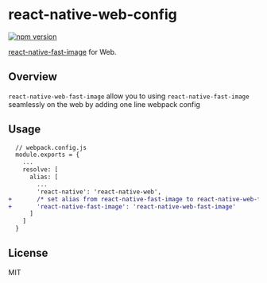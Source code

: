 # react-native-web-config

[![npm version](https://badge.fury.io/js/react-native-web-fast-image.svg)](https://badge.fury.io/js/react-native-web-fast-image)

[react-native-fast-image](https://github.com/DylanVann/react-native-fast-image) for Web.

## Overview
`react-native-web-fast-image` allow you to using `react-native-fast-image` seamlessly on the web by adding one line webpack config

## Usage
```diff
  // webpack.config.js
  module.exports = {
    ...
    resolve: [
      alias: [
        ...
        'react-native': 'react-native-web',
+       /* set alias from react-native-fast-image to react-native-web-fast-image */
+       'react-native-fast-image': 'react-native-web-fast-image'
      ]
    ]
  }
```

## License
MIT
